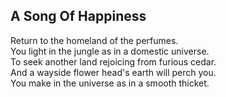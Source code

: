 A Song Of Happiness
-------------------
Return to the homeland of the perfumes.  
You light in the jungle as in a domestic universe.  
To seek another land rejoicing from furious cedar.  
And a wayside flower head's earth will perch you.  
You make in the universe as in a smooth thicket.  
